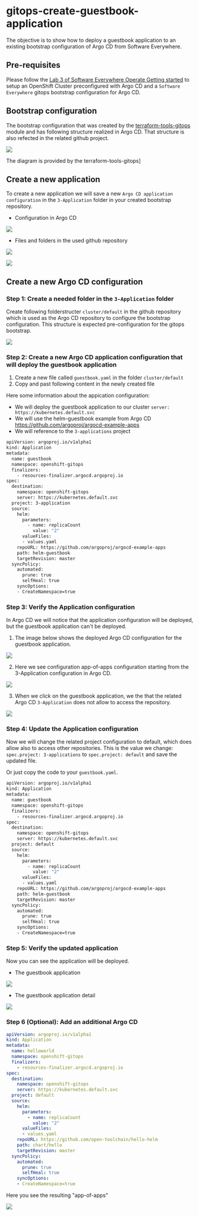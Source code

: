# gitops-create-guestbook-application

The objective is to show how to deploy a guestbook application to an existing bootstrap configuration of Argo CD from Software Everywhere.

## Pre-requisites

Please follow the [Lab 3 of Software Everywhere Operate Getting started](https://operate.cloudnativetoolkit.dev/getting-started/lab3/) to setup an OpenShift Cluster preconfigured with Argo CD and a `Software Everywhere` gitops bootstrap configuration for Argo CD.

## Bootstrap configuration

The bootstrap configuration that was created by the [terraform-tools-gitops](https://github.com/cloud-native-toolkit/terraform-tools-gitops) module and has following structure realized in Argo CD. That structure is also refected in the related github project.

![](https://github.com/cloud-native-toolkit/terraform-tools-gitops/blob/main/template/docs/gitops-structure-overview.png)

The diagram is provided by the terraform-tools-gitops]

## Create a new application

To create a new application we will save a new `Argo CD application configuration` in the `3-Application` folder in your created bootstrap repository.

* Configuration in Argo CD

![](images/gitops-argocd-config-03.png)

* Files and folders in the used github repository

![](images/gitops-argocd-config-01.png)

![](images/gitops-argocd-config-02.png)

## Create a new Argo CD configuration

### Step 1: Create a needed folder in the `3-Application` folder

Create following folderstructer `cluster/default` in the github repository which is used as the Argo CD repository to configure the bootstrap configuration.
This structure is expected pre-configuration for the gitops bootstrap.

![](images/gitops-argocd-config-04.png)

### Step 2: Create a new Argo CD application configuration that will deploy the guestbook application

1. Create a new file called `guestbook.yaml` in the folder `cluster/default`
2. Copy and past following content in the newly created file

Here some information about the appication configuration:

* We will deploy the guestbook application to our cluster `server: https://kubernetes.default.svc`
* We will use the helm-guestbook example from Argo CD https://github.com/argoproj/argocd-example-apps
* We will reference to the `3-applications` project

```sh
apiVersion: argoproj.io/v1alpha1
kind: Application
metadata:
  name: guestbook
  namespace: openshift-gitops
  finalizers:
    - resources-finalizer.argocd.argoproj.io
spec:
  destination:
    namespace: openshift-gitops
    server: https://kubernetes.default.svc
  project: 3-application
  source:
    helm:
      parameters:
        - name: replicaCount
          value: "2"
      valueFiles:
      - values.yaml
    repoURL: https://github.com/argoproj/argocd-example-apps
    path: helm-guestbook
    targetRevision: master
  syncPolicy:
    automated:
      prune: true
      selfHeal: true
    syncOptions:
    - CreateNamespace=true
```

### Step 3: Verify the Application configuration

In Argo CD we will notice that the application configuration will be deployed, but the guestbook application can't be deployed.

1. The image below shows the deployed Argo CD configuration for the guestbook application.

![](images/gitops-argocd-config-08.png)

2. Here we see configuration app-of-apps configuration starting from the 3-Application configuration in Argo CD.

![](images/gitops-argocd-config-07.png)

3. When we click on the guestbook application, we the that the related Argo CD `3-Application` does not allow to access the repository.

![](images/gitops-argocd-config-06.png)

### Step 4: Update the Application configuration

Now we will change the related project configuration to default, which does allow also to access other repositories. This is the value we change: `spec.project: 3-applications` to `spec.project: default` and save the updated file.

Or just copy the code to your `guestbook.yaml`.

```sh
apiVersion: argoproj.io/v1alpha1
kind: Application
metadata:
  name: guestbook
  namespace: openshift-gitops
  finalizers:
    - resources-finalizer.argocd.argoproj.io
spec:
  destination:
    namespace: openshift-gitops
    server: https://kubernetes.default.svc
  project: default
  source:
    helm:
      parameters:
        - name: replicaCount
          value: "2"
      valueFiles:
      - values.yaml
    repoURL: https://github.com/argoproj/argocd-example-apps
    path: helm-guestbook
    targetRevision: master
  syncPolicy:
    automated:
      prune: true
      selfHeal: true
    syncOptions:
    - CreateNamespace=true
```

### Step 5: Verify the updated application

Now you can see the application will be deployed.

* The guestbook application

![](images/gitops-argocd-config-09.png)

* The guestbook application detail

![](images/gitops-argocd-config-10.png)

### Step 6 (Optional): Add an additional Argo CD 

```yaml
apiVersion: argoproj.io/v1alpha1
kind: Application
metadata:
  name: helloworld
  namespace: openshift-gitops
  finalizers:
    - resources-finalizer.argocd.argoproj.io
spec:
  destination:
    namespace: openshift-gitops
    server: https://kubernetes.default.svc
  project: default
  source:
    helm:
      parameters:
        - name: replicaCount
          value: "2"
      valueFiles:
      - values.yaml
    repoURL: https://github.com/open-toolchain/hello-helm
    path: chart/hello
    targetRevision: master
  syncPolicy:
    automated:
      prune: true
      selfHeal: true
    syncOptions:
    - CreateNamespace=true
```

Here you see the resulting "app-of-apps"

![](images/gitops-argocd-config-11.png)
